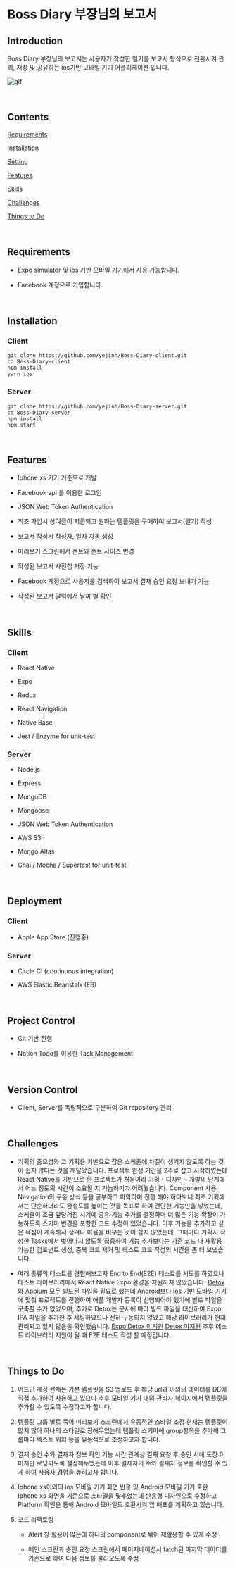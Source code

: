 # Boss Diary 부장님의 보고서

   

   ## Introduction

   Boss Diary 부장님의 보고서는 사용자가 작성한 일기를 보고서 형식으로 전환시켜 관리, 저장 및 공유하는 ios기반 모바일 기기 어플리케이션 입니다.


![gif](https://yejinh-gifs.s3.ap-northeast-2.amazonaws.com/%E1%84%87%E1%85%AE%E1%84%8C%E1%85%A1%E1%86%BC%E1%84%82%E1%85%B5%E1%86%B7%E1%84%8B%E1%85%B4+%E1%84%87%E1%85%A9%E1%84%80%E1%85%A9%E1%84%89%E1%85%A5.gif)


&nbsp;

   ## Contents

   [Requirements](https://github.com/yejinh/Boss-Diary-client/new/master?readme=1#requirements)

   [Installation](https://github.com/yejinh/Boss-Diary-client/new/master?readme=1#installation)

   [Setting](https://github.com/yejinh/Boss-Diary-client/new/master?readme=1#setting)

   [Features](https://github.com/yejinh/Boss-Diary-client/new/master?readme=1#features)

   [Skills](https://github.com/yejinh/Boss-Diary-client/new/master?readme=1#skills)

   [Challenges](https://github.com/yejinh/Boss-Diary-client/new/master?readme=1#challenges)

   [Things to Do](https://github.com/yejinh/Boss-Diary-client/new/master?readme=1#things-to-do)

   

&nbsp;

   ## Requirements

   - Expo simulator 및 ios 기반 모바일 기기에서 사용 가능합니다.

   - Facebook 계정으로 가입합니다.

     

&nbsp;

   ## Installation

   ### Client

   ```
   git clone https://github.com/yejinh/Boss-Diary-client.git
   cd Boss-Diary-client
   npm install
   yarn ios
   ```



   ### Server

   ```
   git clone https://github.com/yejinh/Boss-Diary-server.git
   cd Boss-Diary-server
   npm install
   npm start
   ```


&nbsp;

   ## Features

   - Iphone xs 기기 기준으로 개발

   - Facebook api 를 이용한 로그인

   - JSON Web Token Authentication

   - 최초 가입시 상여금이 지급되고 원하는 템플릿을 구매하여 보고서(일기) 작성

   - 보고서 작성시 작성자, 일자 자동 생성

   - 미리보기 스크린에서 폰트와 폰트 사이즈 변경

   - 작성된 보고서 사진첩 저장 기능

   - Facebook 계정으로 사용자를 검색하여 보고서 결재 승인 요청 보내기 기능

   - 작성된 보고서 달력에서 날짜 별 확인

     

&nbsp;

   ## Skills

   ### Client

   - React Native

   - Expo

   - Redux

   - React Navigation

   - Native Base

   - Jest / Enzyme for unit-test

     

   ### Server

   - Node.js

   - Express

   - MongoDB

   - Mongoose

   - JSON Web Token Authentication

   - AWS S3

   - Mongo Altas

   - Chai / Mocha / Supertest for unit-test


   &nbsp;

   ## Deployment

   ### Client

   - Apple App Store (진행중)


   ### Server

   - Circle CI (continuous integration)

   - AWS Elastic Beanstalk (EB)


&nbsp;

   ## Project Control

   - Git 기반 진행

   - Notion Todo를 이용한 Task Management


&nbsp;

   ## Version Control


   - Client, Server를 독립적으로 구분하여 Git repository 관리


&nbsp;

## Challenges

   - 기획의 중요성와 그 기획을 기반으로 잡은 스케줄에 차질이 생기지 않도록 하는 것이 쉽지 않다는 것을 깨달았습니다. 
     프로젝트 완성 기간을 2주로 잡고 시작하였는데 React Native를 기반으로 한 프로젝트가 처음이라 기획 - 디자인 - 개발의 단계에서 어느 정도의 시간이 소요될 지 가늠하기가 어려웠습니다. Component 사용, Navigation의 구동 방식 등을 공부하고 파악하며 진행 해야 하다보니 최초 기획에서는 단순하더라도 완성도를 높이는 것을 목표로 하여 간단한 기능만을 넣었는데, 스케줄이 조금 앞당겨진 시기에 공유 기능 추가를 결정하며 더 많은 기능 확장이 가능하도록 스키마 변경을 포함한 코드 수정이 있었습니다. 이후 기능을 추가하고 싶은 욕심이 계속해서 생겨나 마음을 비우는 것이 쉽지 않았는데, 그때마다 기획시 작성한 Tasks에서 벗어나지 않도록 집중하여 기능 추가보다는 기존 코드 내 재활용 가능한 컴포넌트 생성, 중복 코드 제거 및 테스트 코드 작성의 시간을 좀 더 보냈습니다.

   - 여러 종류의 테스트를 경험해보고자 End to End(E2E) 테스트를 시도를 하였으나 테스트 라이브러리에서 React Native Expo 환경을 지원하지 않았습니다.
     [Detox](https://github.com/wix/Detox)와 Appium 모두 빌드된 파일을 필요로 했는데 Android보다 ios 기반 모바일 기기에 맞춰 프로젝트를 진행하여 애플 개발자 등록이 선행되어야 했기에 빌드 파일을 구축할 수가 없었으며, 추가로 Detox는 문서에 따라 빌드 파일을 대신하여 Expo IPA 파일을 추가한 후 세팅하였으나 전혀 구동되지 않았고 해당 라이브러리가 현재 관리되고 있지 않음을 확인했습니다. [Expo Detox 미지원](https://github.com/expo/with-detox-tests) [Detox 미지원](https://github.com/wix/Detox/blob/master/docs/Guide.Expo.md)
      추후 테스트 라이브러리 지원이 될 때 E2E 테스트 작성 할 예정입니다.

     

&nbsp;

   ## Things to Do

   1. 어드민 계정
      현재는 기본 템플릿을 S3 업로드 후 해당 url과 이외의 데이터를 DB에 직접 추가하여 사용하고 있으나 추후 모바일 기기 내의 관리자 페이지에서 템플릿을 추가할 수 있도록 수정하고자 합니다.

   2. 템플릿 그룹 별로 묶어 미리보기 스크린에서 유동적인 스타일 조정
      현재는 템플릿이 많지 않아 하나의 스타일로 정해두었는데 템플릿 스키마에 group항목을 추가해 그룹마다 텍스트 위치 등을 유동적으로 조정하고자 합니다.

   3. 결재 승인 수와 결재자 정보 확인 기능
      시간 관계상 결재 요청 후 승인 시에 도장 이미지만 로딩되도록 설정해두었는데 이후 결재자의 수와 결재자 정보를 확인할 수 있게 하여 사용자 경험을 높히고자 합니다.

   4. Iphone xs이외의 ios 모바일 기기 화면 반응 및 Android 모바일 기기 호환
      Iphone xs 화면을 기준으로 스타일을 맞추었는데 반응형 디자인으로 수정하고 Platform 확인을 통해 Android 모바일도 호환시켜 앱 배포를 계획하고 있습니다.

   5. 코드 리팩토링

      - Alert 창 활용이 많은데 하나의 component로 묶어 재활용할 수 있게 수정

      - 메인 스크린과 승인 요청 스크린에서 페이지네이션시 fatch된 마지막 데이터를 기준으로 하여 다음 정보를 불러오도록 수정

      
